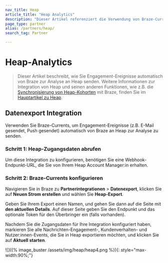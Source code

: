 ```yaml
---
nav_title: Heap
article_title: "Heap Analytics"
description: "Dieser Artikel referenziert die Verwendung von Braze-Currents zur automatischen Analyse von Engagement-Ereignissen mit Heap, einer Plattform für digitale Insights, die es Ihnen erlaubt, Nutzerdaten in Braze zu importieren, Kohorten zu erstellen und Braze-Daten in Heap zu exportieren, um Segmente zu erstellen."
page_type: partner
alias: /partners/heap/
search_tag: Partner

---
```


# Heap-Analytics

> Dieser Artikel beschreibt, wie Sie Engagement-Ereignisse automatisch von Braze zur Analyse an Heap senden. Weitere Informationen zur Integration von Heap und seinen anderen Funktionen, wie z.B. die [Synchronisierung von Heap-Kohorten]({{site.baseurl}}/partners/data_and_infrastructure_agility/cohort_import/heap/#data-import-integration) mit Braze, finden Sie im [Hauptartikel zu Heap]({{site.baseurl}}/partners/data_and_analytics/analytics/heap/heap_cohort_import/).

## Datenexport Integration

Verwenden Sie Braze-Currents, um Engagement-Ereignisse (z.B. E-Mail gesendet, Push gesendet) automatisch von Braze an Heap zur Analyse zu senden.

### Schritt 1: Heap-Zugangsdaten abrufen

Um diese Integration zu konfigurieren, benötigen Sie eine Webhook-Endpunkt-URL, die Sie von Ihrem Heap Account Manager:in erhalten.

### Schritt 2: Braze-Currents konfigurieren

Navigieren Sie in Braze zu **Partnerintegrationen** > **Datenexport**, klicken Sie auf **Neuen Strom erstellen** und wählen Sie **Heap-Export**. 

Geben Sie Ihrem Export einen Namen, und gehen Sie dann auf die Seite mit **den aktuellen Details**. Auf dieser Seite geben Sie den Endpunkt und das optionale Token für den Überbringer ein (falls vorhanden).

Nachdem Sie die Zugangsdaten für Ihre Integration konfiguriert haben, markieren Sie alle Nachrichten-Engagement-, Kundenverhalten- und Nutzer:innen-Events, die Sie in Heap exportieren möchten, und klicken Sie auf **Aktuell starten**.

![]({% image_buster /assets/img/heap/heap4.png %}){: style="max-width:90%;"}

